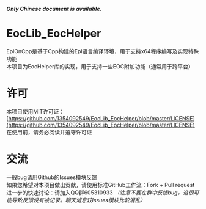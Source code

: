 ***Only Chinese document is available.***

# EocLib_EocHelper
EplOnCpp是基于Cpp构建的Epl语言编译环境，用于支持x64程序编写及实现特殊功能  
本项目为EocHelper库的实现，用于支持一些EOC附加功能（通常用于跨平台）  

# 许可
本项目使用MIT许可证：[https://github.com/1354092549/EocLib_EocHelper/blob/master/LICENSE](https://github.com/1354092549/EocLib_EocHelper/blob/master/LICENSE)
在使用前，请务必阅读并遵守许可证

# 交流
一般bug请用Github的Issues模块反馈  
如果您希望对本项目做出贡献，请使用标准GitHub工作流：Fork + Pull request  
进一步的快速讨论：请加入QQ群605310933 *（注意不要在群中反馈bug，这很可能导致反馈没有被记录。聊天消息较Issues模块比较混乱）*  
